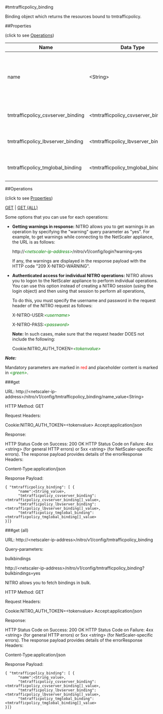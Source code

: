 #tmtrafficpolicy_binding

Binding object which returns the resources bound to tmtrafficpolicy.


##Properties 
<span>(click to see [Operations](#operations))</span>


<table><thead><tr><th>Name</th><th> Data Type</th><th> Permissions</th><th>Description</th></tr></thead><tbody><tr><td>name</td><td>&lt;String></td><td>Read-write</td><td>Name of the traffic policy for which to display detailed information.&lt;br>Minimum length = 1</td><tr><tr><td>tmtrafficpolicy_csvserver_binding</td><td>&lt;tmtrafficpolicy_csvserver_binding[]></td><td>Read-only</td><td>csvserver that can be bound to tmtrafficpolicy.</td><tr><tr><td>tmtrafficpolicy_lbvserver_binding</td><td>&lt;tmtrafficpolicy_lbvserver_binding[]></td><td>Read-only</td><td>lbvserver that can be bound to tmtrafficpolicy.</td><tr><tr><td>tmtrafficpolicy_tmglobal_binding</td><td>&lt;tmtrafficpolicy_tmglobal_binding[]></td><td>Read-only</td><td>tmglobal that can be bound to tmtrafficpolicy.</td><tr></tbody></table>
##Operations 
<span>(click to see [Properties](#properties))</span>


[GET](#get) | [GET (ALL)](#get-(all))


Some options that you can use for each operations:
<ul><li><p><b>Getting warnings in response:</b> NITRO allows you to get warnings in an operation by specifying the "warning" query parameter as "yes". For example, to get warnings while connecting to the NetScaler appliance, the URL is as follows:</p><p>http://<span style="color:green;font-style:italic;">&lt;netscaler-ip-address&gt;</span>/nitro/v1/config/login?warning=yes</p><p>If any, the warnings are displayed in the response payload with the HTTP code "209 X-NITRO-WARNING".</p></li><li><p><b>Authenticated access for individual NITRO operations:</b> NITRO allows you to logon to the NetScaler appliance to perform individual operations. You can use this option instead of creating a NITRO session (using the login object) and then using that session to perform all operations,</p><p>To do this, you must specify the username and password in the request header of the NITRO request as follows:</p><p>X-NITRO-USER:<span style="color:green;font-style:italic;">&lt;username&gt;</span></p><p>X-NITRO-PASS:<span style="color:green;font-style:italic;">&lt;password&gt;</span></p><p><b>Note:</b> In such cases, make sure that the request header DOES not include the following:</p><p>Cookie:NITRO_AUTH_TOKEN=<span style="color:green;font-style:italic;">&lt;tokenvalue&gt;</span></p></li></ul>



***Note:*** 
Mandatory parameters are marked in <span style="color:#FF0000;">red</span> and placeholder content is marked in <span style="color:green;font-style:italic">&lt;green&gt;</span>.

###get



URL: http://&lt;netscaler-ip-address&gt;/nitro/v1/config/tmtrafficpolicy_binding/name_value&lt;String&gt;
HTTP Method: GET
Request Headers:

Cookie:NITRO_AUTH_TOKEN=&lt;tokenvalue&gt;Accept:application/json

Response:
HTTP Status Code on Success: 200 OKHTTP Status Code on Failure: 4xx &lt;string&gt; (for general HTTP errors) or 5xx &lt;string&gt; (for NetScaler-specific errors). The response payload provides details of the errorResponse Headers:

Content-Type:application/json

Response Payload: ```{ "tmtrafficpolicy_binding": [ {      "name":<String_value>,      "tmtrafficpolicy_csvserver_binding":<tmtrafficpolicy_csvserver_binding[]_value>,      "tmtrafficpolicy_lbvserver_binding":<tmtrafficpolicy_lbvserver_binding[]_value>,      "tmtrafficpolicy_tmglobal_binding":<tmtrafficpolicy_tmglobal_binding[]_value>}]}```



###get (all)



URL: http://&lt;netscaler-ip-address&gt;/nitro/v1/config/tmtrafficpolicy_binding
Query-parameters:
bulkbindings
http://&lt;netscaler-ip-address&gt;/nitro/v1/config/tmtrafficpolicy_binding?bulkbindings=yes
NITRO allows you to fetch bindings in bulk.



HTTP Method: GET
Request Headers:

Cookie:NITRO_AUTH_TOKEN=&lt;tokenvalue&gt;Accept:application/json

Response:
HTTP Status Code on Success: 200 OKHTTP Status Code on Failure: 4xx &lt;string&gt; (for general HTTP errors) or 5xx &lt;string&gt; (for NetScaler-specific errors). The response payload provides details of the errorResponse Headers:

Content-Type:application/json

Response Payload: ```{ "tmtrafficpolicy_binding": [ {      "name":<String_value>,      "tmtrafficpolicy_csvserver_binding":<tmtrafficpolicy_csvserver_binding[]_value>,      "tmtrafficpolicy_lbvserver_binding":<tmtrafficpolicy_lbvserver_binding[]_value>,      "tmtrafficpolicy_tmglobal_binding":<tmtrafficpolicy_tmglobal_binding[]_value>}]}```



